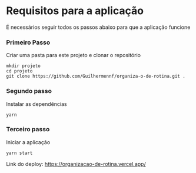 # Requisitos para a aplicação

É necessários seguir todos os passos abaixo para que a aplicação funcione

### Primeiro Passo

Criar uma pasta para este projeto e clonar o repositório

```
mkdir projeto
cd projeto
git clone https://github.com/Guilhermennf/organiza-o-de-rotina.git .
```

### Segundo passo

Instalar as dependências

```
yarn
```

### Terceiro passo

Iniciar a aplicação

```
yarn start
```

Link do deploy: https://organizacao-de-rotina.vercel.app/
